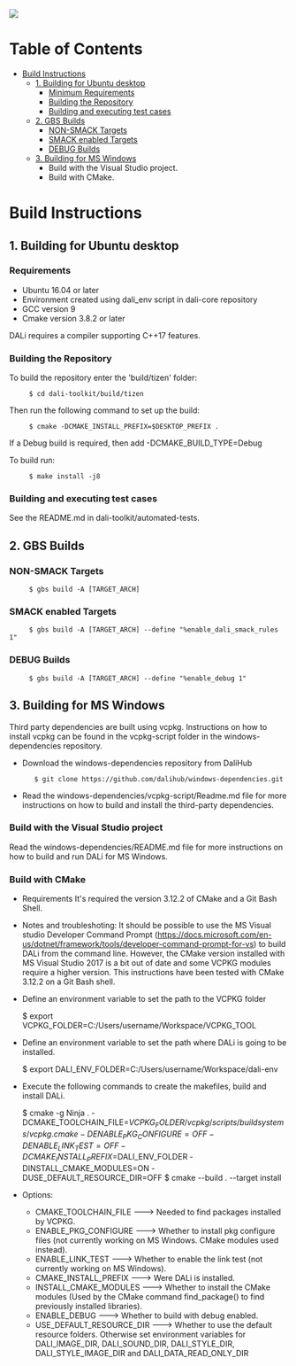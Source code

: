 <img src="https://dalihub.github.io/images/DaliLogo320x200.png">

# Table of Contents

   * [Build Instructions](#build-instructions)
      * [1. Building for Ubuntu desktop](#1-building-for-ubuntu-desktop)
         * [Minimum Requirements](#minimum-requirements)
         * [Building the Repository](#building-the-repository)
         * [Building and executing test cases](#building-and-executing-test-cases)
      * [2. GBS Builds](#2-gbs-builds)
         * [NON-SMACK Targets](#non-smack-targets)
         * [SMACK enabled Targets](#smack-enabled-targets)
         * [DEBUG Builds](#debug-builds)
      * [3. Building for MS Windows](#3-building-for-ms-windows)
         * Build with the Visual Studio project.
         * Build with CMake.

# Build Instructions

## 1. Building for Ubuntu desktop

### Requirements

 - Ubuntu 16.04 or later
 - Environment created using dali_env script in dali-core repository
 - GCC version 9
 - Cmake version 3.8.2 or later

DALi requires a compiler supporting C++17 features.

### Building the Repository

To build the repository enter the 'build/tizen' folder:

         $ cd dali-toolkit/build/tizen

Then run the following command to set up the build:

         $ cmake -DCMAKE_INSTALL_PREFIX=$DESKTOP_PREFIX .

If a Debug build is required, then add -DCMAKE_BUILD_TYPE=Debug

To build run:

         $ make install -j8

### Building and executing test cases

See the README.md in dali-toolkit/automated-tests.

## 2. GBS Builds

### NON-SMACK Targets

         $ gbs build -A [TARGET_ARCH]

### SMACK enabled Targets

         $ gbs build -A [TARGET_ARCH] --define "%enable_dali_smack_rules 1"

### DEBUG Builds

         $ gbs build -A [TARGET_ARCH] --define "%enable_debug 1"


## 3. Building for MS Windows

Third party dependencies are built using vcpkg. Instructions on how to install vcpkg can be found in the
vcpkg-script folder in the windows-dependencies repository.

- Download the windows-dependencies repository from DaliHub

         $ git clone https://github.com/dalihub/windows-dependencies.git

- Read the windows-dependencies/vcpkg-script/Readme.md file for more instructions on how to build and install the third-party dependencies.

### Build with the Visual Studio project
  Read the windows-dependencies/README.md file for more instructions on how to build and run DALi for MS Windows.

### Build with CMake

  * Requirements
    It's required the version 3.12.2 of CMake and a Git Bash Shell.

  * Notes and troubleshoting:
    It should be possible to use the MS Visual studio Developer Command Prompt (https://docs.microsoft.com/en-us/dotnet/framework/tools/developer-command-prompt-for-vs) to build DALi from the command line.
    However, the CMake version installed with MS Visual Studio 2017 is a bit out of date and some VCPKG modules require a higher version.
    This instructions have been tested with CMake 3.12.2 on a Git Bash shell.

  * Define an environment variable to set the path to the VCPKG folder

    $ export VCPKG_FOLDER=C:/Users/username/Workspace/VCPKG_TOOL

  * Define an environment variable to set the path where DALi is going to be installed.

    $ export DALI_ENV_FOLDER=C:/Users/username/Workspace/dali-env

  * Execute the following commands to create the makefiles, build and install DALi.

    $ cmake -g Ninja . -DCMAKE_TOOLCHAIN_FILE=$VCPKG_FOLDER/vcpkg/scripts/buildsystems/vcpkg.cmake -DENABLE_PKG_CONFIGURE=OFF -DENABLE_LINK_TEST=OFF -DCMAKE_INSTALL_PREFIX=$DALI_ENV_FOLDER -DINSTALL_CMAKE_MODULES=ON -DUSE_DEFAULT_RESOURCE_DIR=OFF
    $ cmake --build . --target install


  * Options:
    - CMAKE_TOOLCHAIN_FILE     ---> Needed to find packages installed by VCPKG.
    - ENABLE_PKG_CONFIGURE     ---> Whether to install pkg configure files (not currently working on MS Windows. CMake modules used instead).
    - ENABLE_LINK_TEST         ---> Whether to enable the link test (not currently working on MS Windows).
    - CMAKE_INSTALL_PREFIX     ---> Were DALi is installed.
    - INSTALL_CMAKE_MODULES    ---> Whether to install the CMake modules (Used by the CMake command find_package() to find previously installed libraries).
    - ENABLE_DEBUG             ---> Whether to build with debug enabled.
    - USE_DEFAULT_RESOURCE_DIR ---> Whether to use the default resource folders. Otherwise set environment variables for DALI_IMAGE_DIR, DALI_SOUND_DIR, DALI_STYLE_DIR, DALI_STYLE_IMAGE_DIR and DALI_DATA_READ_ONLY_DIR
